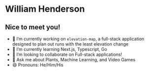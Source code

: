 # William Henderson
## Nice to meet you!

- 🔭 I’m currently working on `elevation-map`, a full-stack application designed to plan out runs with the least elevation change
- 🌱 I’m currently learning Next.js, Typescript, Go
- 👯 I’m looking to collaborate on Full-stack applications!
- 💬 Ask me about Plants, Machine Learning, and Video Games
- 😄 Pronouns: He/Him/His


